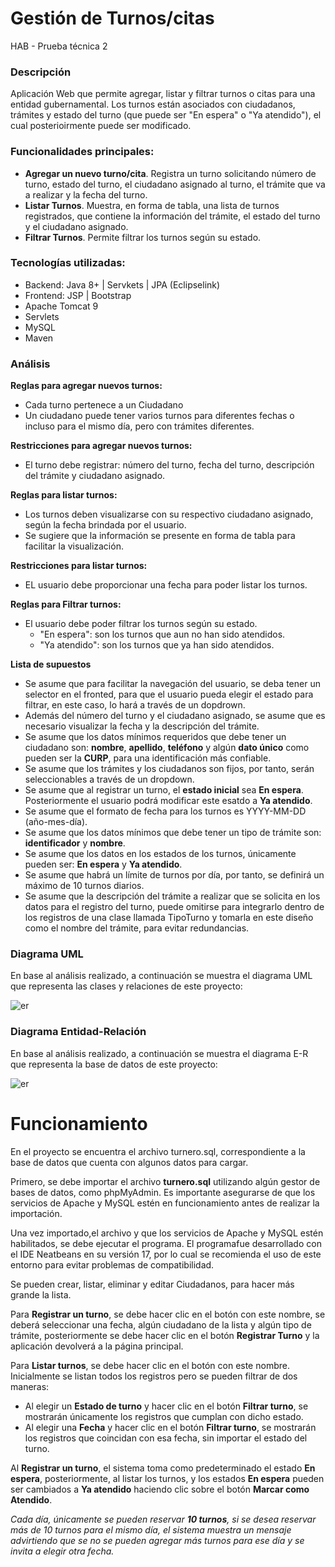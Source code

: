 # Gestión de Turnos/citas                           
HAB - Prueba técnica 2


### Descripción
Aplicación Web que permite agregar, listar y filtrar turnos o citas para una entidad gubernamental. Los turnos están asociados con ciudadanos, trámites y estado del turno (que puede ser "En espera" o "Ya atendido"), el cual posterioirmente puede ser modificado.

### Funcionalidades principales:
+ **Agregar un nuevo turno/cita**. Registra un turno solicitando número de turno, estado del turno, el ciudadano asignado al turno, el trámite que va a realizar y la fecha del turno.
+ **Listar Turnos**. Muestra, en forma de tabla, una lista de turnos registrados, que contiene la información del trámite, el estado del turno y el ciudadano asignado.
+ **Filtrar Turnos**. Permite filtrar los turnos según su estado. 

### Tecnologías utilizadas:
+ Backend: Java 8+ | Servkets | JPA (Eclipselink)
+ Frontend: JSP | Bootstrap
+ Apache Tomcat 9
+ Servlets
+ MySQL
+ Maven

### Análisis

**Reglas para agregar nuevos turnos:**
+ Cada turno pertenece a un Ciudadano
+ Un ciudadano puede tener varios turnos para diferentes fechas o incluso para el mismo día, pero con trámites diferentes.

**Restricciones para agregar nuevos turnos:**
+ El turno debe registrar: número del turno, fecha del turno, descripción del trámite y ciudadano asignado.
  
**Reglas para listar turnos:**
+ Los turnos deben visualizarse con su respectivo ciudadano asignado, según la fecha brindada por el usuario.
+ Se sugiere que la información se presente en forma de tabla para facilitar la visualización.

**Restricciones para listar turnos:**
+ EL usuario debe proporcionar una fecha para poder listar los turnos.

**Reglas para Filtrar turnos:**
+ El usuario debe poder filtrar los turnos según su estado.
  + "En espera": son los turnos que aun no han sido atendidos.
  + "Ya atendido": son los turnos que ya han sido atendidos.

**Lista de supuestos**
+ Se asume que para facilitar la navegación del usuario, se deba tener un selector en el fronted, para que el usuario pueda elegir el estado para filtrar, en este caso, lo hará a través de un dopdrown.
+ Además del número del turno y el ciudadano asignado, se asume que es necesario visualizar la fecha y la descripción del trámite.
+ Se asume que los datos mínimos requeridos que debe tener un ciudadano son: **nombre**, **apellido**, **teléfono** y algún **dato único** como pueden ser la **CURP**, para una identificación más confiable.
+ Se asume que los trámites y los ciudadanos son fijos, por tanto, serán seleccionables a través de un dropdown.
+ Se asume que al registrar un turno, el **estado inicial** sea **En espera**. Posteriormente el usuario podrá modificar este esatdo a **Ya atendido**.
+ Se asume que el formato de fecha para los turnos es YYYY-MM-DD (año-mes-día).
+ Se asume que los datos mínimos que debe tener un tipo de trámite son: **identificador** y **nombre**.
+ Se asume que los datos en los estados de los turnos, únicamente pueden ser: **En espera** y **Ya atendido**.
+ Se asume que habrá un límite de turnos por día, por tanto, se definirá un máximo de 10 turnos diarios.
+ Se asume que la descripción del trámite a realizar que se solicita en los datos para el registro del turno, puede omitirse para integrarlo dentro de los registros de una clase llamada TipoTurno y tomarla en este diseño como el nombre del trámite, para evitar redundancias.

### Diagrama UML
En base al análisis realizado, a continuación se muestra el diagrama UML que representa las clases y relaciones de este proyecto:


![er](https://github.com/user-attachments/assets/9406cfb5-a4b2-40f6-9c90-c4414688df25)


### Diagrama Entidad-Relación
En base al análisis realizado, a continuación se muestra el diagrama E-R que representa la base de datos de este proyecto:

![er](https://github.com/user-attachments/assets/a9b5388e-d826-41e6-b9a6-7f7d51f37039)


# Funcionamiento                          
En el proyecto se encuentra el archivo turnero.sql, correspondiente a la base de datos que cuenta con algunos datos para cargar.

Primero, se debe importar el archivo **turnero.sql** utilizando algún gestor de bases de datos, como phpMyAdmin. Es importante asegurarse de que los servicios de Apache y MySQL estén en funcionamiento antes de realizar la importación.

Una vez importado,el archivo y que los servicios de Apache y MySQL estén habilitados, se debe ejecutar el programa. El programafue desarrollado con el IDE Neatbeans en su versión 17, por lo cual se recomienda el uso de este entorno para evitar problemas de compatibilidad.

Se pueden crear, listar, eliminar y editar Ciudadanos, para hacer más grande la lista.

Para **Registrar un turno**, se debe hacer clic en el botón con este nombre, se deberá seleccionar una fecha, algún ciudadano de la lista y algún tipo de trámite, posteriormente se debe hacer clic en el botón **Registrar Turno** y la aplicación devolverá a la página principal.

Para **Listar turnos**, se  debe hacer clic en el botón con este nombre. Inicialmente se listan todos los registros pero se pueden filtrar de dos maneras:
+ Al elegir un **Estado de turno** y hacer clic en el botón **Filtrar turno**, se mostrarán únicamente los registros que cumplan con dicho estado.
+ Al elegir una **Fecha** y hacer clic en el botón **Filtrar turno**, se mostrarán los registros que coincidan con esa fecha, sin importar el estado del turno.

Al **Registrar un turno**, el sistema toma como predeterminado el estado **En espera**, posteriormente, al listar los turnos, y los estados **En espera** pueden ser cambiados a **Ya atendido** haciendo clic sobre el botón **Marcar como Atendido**.

*Cada día, únicamente se pueden reservar **10 turnos**, si se desea reservar más de 10 turnos para el mismo día, el sistema muestra un mensaje advirtiendo que se no se pueden agregar más turnos para ese día y se invita a elegir otra fecha.*

